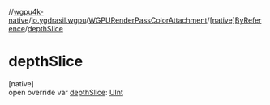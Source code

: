 //[wgpu4k-native](../../../../index.md)/[io.ygdrasil.wgpu](../../index.md)/[WGPURenderPassColorAttachment](../index.md)/[[native]ByReference](index.md)/[depthSlice](depth-slice.md)

# depthSlice

[native]\
open override var [depthSlice](depth-slice.md): [UInt](https://kotlinlang.org/api/core/kotlin-stdlib/kotlin/-u-int/index.html)